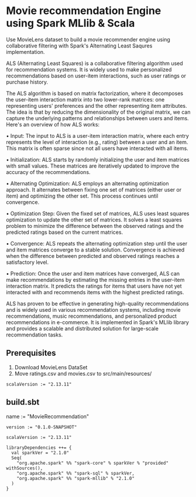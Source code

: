 # Movie recommendation Engine using Spark MLlib & Scala
Use MovieLens dataset to build a movie recommender engine using collaborative filtering with Spark's Alternating Least Saqures implementation.

ALS (Alternating Least Squares) is a collaborative filtering algorithm used for recommendation systems. It is widely used to make personalized recommendations based on user-item interactions, such as user ratings or purchase history.

The ALS algorithm is based on matrix factorization, where it decomposes the user-item interaction matrix into two lower-rank matrices: one representing users' preferences and the other representing item attributes. The idea is that by reducing the dimensionality of the original matrix, we can capture the underlying patterns and relationships between users and items.
Here's an overview of how ALS works:

•	Input: The input to ALS is a user-item interaction matrix, where each entry represents the level of interaction (e.g., rating) between a user and an item. This matrix is often sparse since not all users have interacted with all items.

•	Initialization: ALS starts by randomly initializing the user and item matrices with small values. These matrices are iteratively updated to improve the accuracy of the recommendations.

•	Alternating Optimization: ALS employs an alternating optimization approach. It alternates between fixing one set of matrices (either user or item) and optimizing the other set. This process continues until convergence.

•	Optimization Step: Given the fixed set of matrices, ALS uses least squares optimization to update the other set of matrices. It solves a least squares problem to minimize the difference between the observed ratings and the predicted ratings based on the current matrices.

•	Convergence: ALS repeats the alternating optimization step until the user and item matrices converge to a stable solution. Convergence is achieved when the difference between predicted and observed ratings reaches a satisfactory level.

•	Prediction: Once the user and item matrices have converged, ALS can make recommendations by estimating the missing entries in the user-item interaction matrix. It predicts the ratings for items that users have not yet interacted with and recommends items with the highest predicted ratings.

ALS has proven to be effective in generating high-quality recommendations and is widely used in various recommendation systems, including movie recommendations, music recommendations, and personalized product recommendations in e-commerce. It is implemented in Spark's MLlib library and provides a scalable and distributed solution for large-scale recommendation tasks.



## Prerequisites
1. Download MovieLens DataSet
2. Move ratings.csv and movies.csv to src/main/resources/
```
scalaVersion := "2.13.11"
```

## build.sbt
name := "MovieRecommendation"

```
version := "0.1.0-SNAPSHOT"

scalaVersion := "2.13.11"

libraryDependencies ++= {
  val sparkVer = "2.1.0"
  Seq(
    "org.apache.spark" %% "spark-core" % sparkVer % "provided" withSources(),
    "org.apache.spark" %% "spark-sql" % sparkVer,
    "org.apache.spark" %% "spark-mllib" % "2.1.0"
  )
}
```
